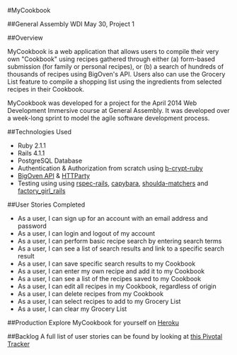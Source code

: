 #MyCookbook

##General Assembly WDI May 30, Project 1

##Overview

MyCookbook is a web application that allows users to compile their very own "Cookbook" using recipes gathered through either (a) form-based submission (for family or personal recipes), or (b) a search of hundreds of thousands of recipes using BigOven's API. Users also can use the Grocery List feature to compile a shopping list using the ingredients from selected recipes in their Cookbook.

MyCookbook was developed for a project for the April 2014 Web Development Immersive course at General Assembly. It was developed over a week-long sprint to model the agile software development process.

##Technologies Used
* Ruby 2.1.1
* Rails 4.1.1
* PostgreSQL Database
* Authentication & Authorization from scratch using [b-crypt-ruby](http://bcrypt-ruby.rubyforge.org/ "bcrypt-ruby")
* [BigOven API](http://api.bigoven.com/ "BigOven API") & [HTTParty](https://github.com/jnunemaker/httparty "HTTParty")
* Testing using using [rspec-rails](https://github.com/rspec/rspec-rails), [capybara](https://github.com/jnicklas/capybara), [shoulda-matchers](https://github.com/thoughtbot/shoulda-matchers) and [factory_girl_rails](https://github.com/thoughtbot/factory_girl_rails)

##User Stories Completed
* As a user, I can sign up for an account with an email address and password
* As a user, I can login and logout of my account
* As a user, I can perform basic recipe search by entering search terms
* As a user, I can see a list of search results and link to a specific  search result
* As a user, I can save specific search results to my Cookbook
* As a user, I can enter my own recipe and add it to my Cookbook
* As a user, I can see a list of the recipes saved to my Cookbook
* As a user, I can edit all recipes in my Cookbook, regardless of origin
* As a user, I can delete recipes from my Cookbook
* As a user, I can select recipes to add to my Grocery List
* As a user, I can clear my Grocery List


##Production
Explore MyCookbook for yourself on [Heroku](http://warm-lowlands-3385.herokuapp.com)

##Backlog
A full list of user stories can be found by looking at [this Pivotal Tracker](https://www.pivotaltracker.com/s/projects/1086748 "Pivotal Tracker")
